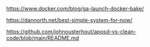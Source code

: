 
https://www.docker.com/blog/ga-launch-docker-bake/

https://dannorth.net/best-simple-system-for-now/

https://github.com/johnousterhout/aposd-vs-clean-code/blob/main/README.md
